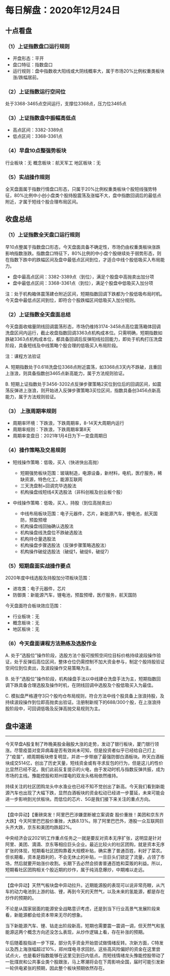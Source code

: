 # 每日解盘：2020年12月24日

## 十点看盘

### （1）上证指数盘口运行规则

- 开盘形态：平开
- 盘口特征：指数盘口
- 运行规则：盘中指数收大阳线或大阴线概率大，属于市场20%比例权重类板块涨/跌幅居前。

### （2）上证指数运行空间位

处于3368-3465点空间运行，支撑位3368点，压力位3465点

### （3）上证指数盘中振幅高低点

- 高点区间：3382-3389点
- 低点区间：3368-3361点

### （4）早盘10点整强势板块

行业板块：无
概念板块：航天军工
地区板块：无

### （5）实战操作规则

全天盘面属于指数行情盘口形态，只属于20%比例权重类板块个股短线强势特征，80%比例中小创小盘类个股持股震荡及涨幅不大，盘中指数回调后的最低点附近，才属于短线个股合理布局区间。

## 收盘总结

### （1）上证指数全天盘口运行规则

早10点整属于指数盘口形态，今天盘面具备不确定性，市场仍由权重类板块涨跌影响指数涨跌。指数盘口特征下，80%比例的中小盘个股继续处于弱势形态，则在指数下跌中的跌幅区间及盘中最低点区间到位，才适合中线个股低吸买入布局能力。

- 盘中最高点区间：3382-3389点（到位），满足个股盘中高抛卖出加分项
- 盘中最低点区间：3368-3361点（到位），满足个股盘中低吸买入加分项

注：处于机构箱体震荡建仓附近区间，短期指数回调下跌都为个股低吸布局时机。今天盘中最低点区间到位，即符合个股跌幅区间低吸买入加分规则。

### （2）上证指数全天盘面总结

今天盘面收缩量阴线回调震荡形态，市场仍维持3174-3458点高位震荡箱体回调洗盘区间内运行，截止收盘指数回调3363点机构成本位。只需明确，短期指数如跌破3363点机构成本位，都具备回调后反弹阳线拉回能力，即处于机构打压洗盘阶段，具备短线及中线策略个股合理的低吸买入布局阶段。

注：课程方法验证

A. 短期指数处于0.618洗盘位3368点附近震荡，如3368点3天内不跌破，且重回上涨浪，则具备指数创3465点新高能力，属于方法规则验证。

B. 短期上证指数处于3456-3202点反弹步骤策略2买位到位后的回调区间，如震荡反弹进上涨浪，则开始进入反弹步骤策略3买位区间，指数具备创3456点新高能力，属于方法规则验证。

### （3） 上涨周期率规则

- 周期率环境：下跌浪，下跌周期率，8-14天大周期内运行
- 周期率规则：下跌浪，下跌周期率第8天
- 周期率变盘日：2021年1月4日为下一变盘周期日

### （4）操作策略及交易规则

- 短线操作策略：低吸，买入（快进快出高抛）
  - 短期强势板块范围：玻璃制造，电源设备，新材料，电机，医疗服务，稀缺资源，特色化工，能源互联网
  - 三天洗盘制+回调完毕选股法
  - 机构操盘线短线4天选股法（非科创板及创业板个股）

- 中线操作策略：低吸，买入，持股（到位高抛卖出）
  - 中线布局板块范围：电子元器件，芯片，新能源汽车，锂电池，航天国防，预盈预增
  - 机构操盘线回抽确认选股法
  - 机构操盘线洗盘位不跌破选股法
  - 机构持仓量选股法
  - 机构操盘步骤选股法（反弹步骤策略选股法）
  - 机构操作破绽选股法（破绽1，破绽6，破绽7）

### （5）短期盘面实战操作要点

2020年度中线选股及持股加分项板块范围：

- 进攻类：电子元器件，芯片
- 防御类：新能源汽车，锂电池，预盈预增，医疗服务，航天国防

今天盘面符合板块效应范围：

- 行业板块：无
- 概念板块：无
- 地区板块：无

### （6）今天盘面课程方法熟练及选股作业

A. 处于“选股位”操作阶段，选股方法个股可按照空间位目标价格持续波段操作验证，处于反弹后高位区间，整体仓位仍需控制不加大资金参与，制定个股持股验证空间位到位卖出，及波段操作交易策略为主。

B. 处于“选股位”操作阶段，机构操盘手法以中线建仓洗盘手法为主，短期指数回调下跌具备合理选股及操作时机，在阴线回调中选股及个股低吸买入为最佳。

C. 模拟盘严格遵守3只个股均仓布局规则，符合方法中线个股具备上涨浪持股，及持续波段操作到位即高抛卖出验证。注册制新规下的688/300个股，在上涨浪持股阶段中，可回调低吸及反弹高抛交易规则为主。

## 盘中速递

---
今天早盘A股复制了昨晚美股金融股大涨的走势，发动了银行板块，厦门银行领涨。尽管疫苗对变异病毒是否有效尚未可知，但是投资者似乎已经给自己打上了“疫苗”，顺周期板块修复明显，并进一步带崩了最强防御白酒板块。昨天白酒板块成交514亿，创出了历史天量，短线资金或有寻求反包的行为，但是这儿的性价比显然已经不足。我们此前反复提示的火电，由于发动时机与指数反弹共振，成为市场的主线。豫能控股和郑州煤电的双龙头格局依然维持。

持续关注的社区团购龙头中水渔业也已经不知不觉创出了新高。今天我们看到新能源汽车也出现了大幅下跌，显然白酒板块的资金松动已经进一步蔓延，未来可能会进一步影响到光伏板块。而低位的芯片、5G是我们接下来关注的重点方向。

---
【盘中异动】【重磅突发！阿里巴巴涉嫌垄断被立案调查 股价重挫！美团和京东齐大跌】今天阿里巴巴股价重挫，大跌8.13%。除了阿里巴巴外，港股一众互联网巨头齐大跌，京东和美团均跌超2%。

中央经济会议2021的工作重点任务之一就是要反对资本无序扩张，这明显是针对阿里、美团、滴滴、京东等相应巨头企业。最近比较火的社区团购，就是资本无序扩张的体现，短期看社区团购靠着大规模补贴，确实惠了普通百姓，利好了菜农。但长期看，资本是趋利的，不会无休止的补贴，一旦巨头们锁定了流量，占领了市场，然后就要开始涨价收割。长期下去必然会损害普通百姓和菜贩的利益。所以，短期看社区团购相关个股近期的炒作，属于纯消息爆炒，中期难以走远。

---
【盘中异动】天然气板块盘中异动拉升。近期能源股的表现可以说非常亮眼，从汽车的动力电池到上游的钴、锂，再到今天的天然气，以及未来的氢能源，都是存在炒作的预期的。

不论是从国家层面的能源安全战略意识考虑，还是到当下行业高景气发展阶段来看，新能源都会给资本带来无尽的想象。

当下新能源汽车、锂、钴走出阶段新高，短期也需要震一震调一调，但天然气和氢能源这两个概念方向还没怎么表现，从炒作逻辑上看，存在补涨的预期。

午后随着股指进一步下探，部分先手资金开始尝试做情绪反转。次新方面，C特发以及西上海涨幅超过10%，郑州煤电寻求回封。这些高风险偏好的资金在这里尝试点火，也是看好指数能够在这里见到日内低点。而短线情绪龙头豫能控股带动了一批煤炭和公共事业类个股跟涨，马上寒潮将会在下周影响全国，届时可能引发新一轮供电紧张的预期，因此整个板块预期依然存在。
